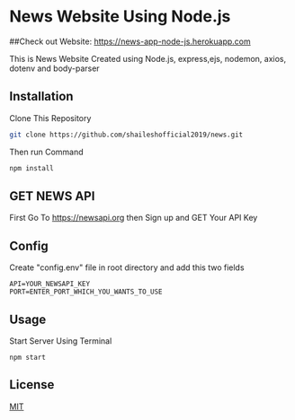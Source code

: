 
# News Website Using Node.js 

##Check out Website:
https://news-app-node-js.herokuapp.com

This is News Website Created using Node.js, express,ejs, nodemon, axios, dotenv and body-parser

## Installation

Clone This Repository

```bash
git clone https://github.com/shaileshofficial2019/news.git
```
Then run Command 
```bash
npm install
```
## GET NEWS API

First Go To https://newsapi.org then Sign up and GET Your API Key
## Config
Create "config.env" file in root directory and add this two fields
```env
API=YOUR_NEWSAPI_KEY
PORT=ENTER_PORT_WHICH_YOU_WANTS_TO_USE

```

## Usage
Start Server Using Terminal
```node
npm start
```

## License
[MIT](https://choosealicense.com/licenses/mit/)
